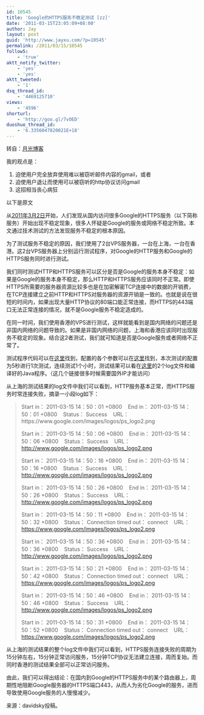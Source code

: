 ```yaml
---
id: 10545
title: 'Google的HTTPS服务不稳定测试 [zz]'
date: '2011-03-15T23:05:09+08:00'
author: Jay
layout: post
guid: 'http://www.jayxu.com/?p=10545'
permalink: /2011/03/15/10545
follow5:
    - 'true'
aktt_notify_twitter:
    - 'yes'
    - 'yes'
aktt_tweeted:
    - '1'
dsq_thread_id:
    - '4469125710'
views:
    - '4596'
shorturl:
    - 'http://goo.gl/7vOED'
duoshuo_thread_id:
    - '6.3356047820021E+18'
---
```


转自：<a href="http://www.williamlong.info/archives/2579.html" target="_blank">月光博客</a>

我的观点是：
<ol>
	<li>迫使用户完全放弃使用难以被窃听邮件内容的gmail，或者</li>
	<li>迫使用户退让而使用可以被窃听的http协议访问gmail</li>
	<li>这招相当丧心病狂</li>
</ol>
以下是原文

从<a href="http://www.williamlong.info/archives/2558.html" target="_blank">2011年3月2日</a>开始，人们发现从国内访问很多Google的HTTPS服务（以下简称服务）开始出现不稳定现象，很多人怀疑是Google的服务或网络不稳定所致。本文通过技术测试的方法发现服务不稳定的根本原因。

为了测试服务不稳定的原因，我们使用了2台VPS服务器，一台在上海，一台在香港。这2台VPS服务器上分别运行测试程序，对Google的HTTP服务和Google的HTTPS服务同时进行测试。

我们同时测试HTTP和HTTPS服务可以区分是否是Google的服务本身不稳定：如果是Google的服务本身不稳定，那么HTTP和HTTPS服务应该同时不正常。即使HTTPS所需要的服务器资源比较多也是在加密解密TCP连接中的数据的开销费，在TCP连接建立之前HTTP和HTTPS对服务器的资源开销是一致的。也就是说在很短的时间内，如果出现大量HTTP协议的80端口能正常连接，而HTTPS的443端口无法正常连接的情况，就不是Google服务不稳定造成的。

在同一时间，我们使用香港的VPS进行测试，这样就能看到是国内网络的问题还是非国内网络的问题导致的。如果是非国内网络的问题，上海和香港应该同时出现服务不稳定的现象。结合这2者测试，我们就可知道是否是Google服务或者网络不正常了。

测试程序代码可以在<a href="https://code.google.com/p/gfwtest/" target="_blank">这里</a>找到，配置的各个参数可以在<a href="https://code.google.com/p/gfwtest/wiki/parameter_list" target="_blank">这里</a>找到，本次测试的配置为5秒进行1次测试，连续测试1个小时，测试结果可以看在<a href="https://code.google.com/p/gfwtest/downloads/list" target="_blank">这里</a>的2个log文件和编译好的Java程序。（这几个链接很多时候需要国外IP才能访问）

从上海的测试结果的log文件中我们可以看到，HTTP服务基本正常，而HTTPS服务时常连接失败，摘录一小段log如下：
<blockquote>Start in： 2011-03-15 14：50：01 +0800    End in： 2011-03-15 14：50：01 +0800    Status： Success    URL： https://www.google.com/images/logos/ps_logo2.png

Start in： 2011-03-15 14：50：06 +0800    End in： 2011-03-15 14：50：06 +0800    Status： Success    URL： http://www.google.com/images/logos/ps_logo2.png

Start in： 2011-03-15 14：50：16 +0800    End in： 2011-03-15 14：50：16 +0800    Status： Success    URL： http://www.google.com/images/logos/ps_logo2.png

Start in： 2011-03-15 14：50：26 +0800    End in： 2011-03-15 14：50：26 +0800    Status： Success    URL： http://www.google.com/images/logos/ps_logo2.png

Start in： 2011-03-15 14：50：11 +0800    End in： 2011-03-15 14：50：32 +0800    Status： Connection timed out： connect    URL： https://www.google.com/images/logos/ps_logo2.png

Start in： 2011-03-15 14：50：36 +0800    End in： 2011-03-15 14：50：36 +0800    Status： Success    URL： http://www.google.com/images/logos/ps_logo2.png

Start in： 2011-03-15 14：50：21 +0800    End in： 2011-03-15 14：50：42 +0800    Status： Connection timed out： connect    URL： https://www.google.com/images/logos/ps_logo2.png

Start in： 2011-03-15 14：50：46 +0800    End in： 2011-03-15 14：50：46 +0800    Status： Success    URL： http://www.google.com/images/logos/ps_logo2.png

Start in： 2011-03-15 14：50：31 +0800    End in： 2011-03-15 14：50：52 +0800    Status： Connection timed out： connect    URL： https://www.google.com/images/logos/ps_logo2.png</blockquote>
从上海的测试结果的整个log文件中我们可以看到，HTTPS服务连接失败的周期为15分钟左右，15分钟正常访问服务，15分钟TCP协议无法建立连接，周而复始。而同时香港的测试结果全部可以正常访问服务。

由此，我们可以得出结论：在国内到Google的HTTPS服务中的某个路由器上，周期性地阻断Google服务器的HTTPS端口443，从而人为劣化Google的服务，进而导致使用Google服务的人慢慢减少。

来源：davidsky投稿。